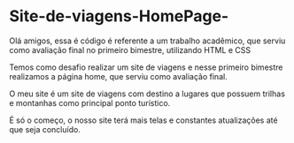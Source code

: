 # Site-de-viagens-HomePage-
Olá amigos, essa é código é referente a um trabalho acadêmico, que serviu como avaliação final no primeiro bimestre, utilizando HTML e CSS

Temos como desafio realizar um site de viagens e nesse primeiro bimestre realizamos a página home, que serviu como avaliação final.

O meu site é um site de viagens com destino a lugares que possuem trilhas e montanhas como principal ponto turístico.

É só o começo, o nosso site terá mais telas e constantes atualizações até que seja concluído.
